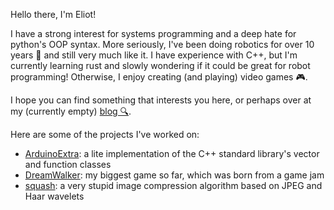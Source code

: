 Hello there, I'm Eliot!

I have a strong interest for systems programming and a deep hate for python's OOP syntax. More seriously, I've been doing robotics for over 10 years 🤖 and still very much like it. I have experience with C++, but I'm currently learning rust and slowly wondering if it could be great for robot programming! Otherwise, I enjoy creating (and playing) video games 🎮.

I hope you can find something that interests you here, or perhaps over at my (currently empty) [blog 🔍](https://www.eliotfondere.com/blog).

Here are some of the projects I've worked on:
- [ArduinoExtra](https://github.com/Vanier-Robotics/ArduinoExtra): a lite implementation of the C++ standard library's vector and function classes
- [DreamWalker](https://github.com/efondere/Dream-Walker): my biggest game so far, which was born from a game jam
- [squash](https://github.com/efondere/squash): a very stupid image compression algorithm based on JPEG and Haar wavelets
